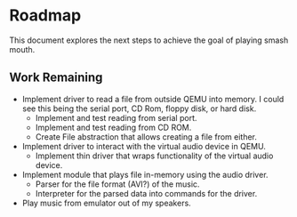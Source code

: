 # Roadmap

This document explores the next steps to achieve the goal of playing smash
mouth.

## Work Remaining

- Implement driver to read a file from outside QEMU into memory. I could see
  this being the serial port, CD Rom, floppy disk, or hard disk.
  - Implement and test reading from serial port.
  - Implement and test reading from CD ROM.
  - Create File abstraction that allows creating a file from either.
- Implement driver to interact with the virtual audio device in QEMU.
  - Implement thin driver that wraps functionality of the virtual audio device.
- Implement module that plays file in-memory using the audio driver.
  - Parser for the file format (AVI?) of the music.
  - Interpreter for the parsed data into commands for the driver.
- Play music from emulator out of my speakers.
